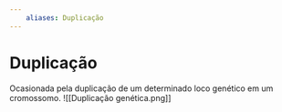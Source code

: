 ```yaml
---
	aliases: Duplicação
---
```

# Duplicação
Ocasionada pela duplicação de um determinado loco genético em um cromossomo.
![[Duplicação genética.png]]